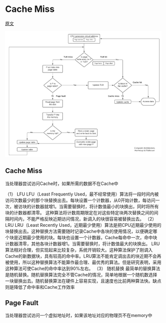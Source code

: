 # Cache Miss

[原文](https://www.baeldung.com/cs/cache-tlb-miss-page-fault#memory-hierarchy)

<img src="..\..\assets\image-20250105151605189.png" alt="image-20250105151605189" style="zoom:80%;" />

## Cache Miss

当处理器尝试访问Cache时，如果所需的数据不在Cache中

（1） LFU
LFU（Least Frequently Used，最不经常使用）算法将一段时间内被访问次数最少的那个块替换出去。每块设置一个计数器，从0开始计数，每访问一次，被访块的计数器就增1。当需要替换时，将计数值最小的块换出，同时将所有块的计数器都清零。
这种算法将计数周期限定在对这些特定块两次替换之间的间隔时间内，不能严格反映近期访问情况，新调入的块很容易被替换出去。
（2）LRU
LRU（Least Recently Used，近期最少使用）算法是把CPU近期最少使用的块替换出去。这种替换方法需要随时记录Cache中各块的使用情况，以便确定哪个块是近期最少使用的块。每块也设置一个计数器，Cache每命中一次，命中块计数器清零，其他各块计数器增1。当需要替换时，将计数值最大的块换出。
LRU算法相对合理，但实现起来比较复杂，系统开销较大。这种算法保护了刚调入Cache的新数据块，具有较高的命中率。LRU算法不能肯定调出去的块近期不会再被使用，所以这种替换算法不能算作最合理、最优秀的算法。但是研究表明，采用这种算法可使Cache的命中率达到90%左右。
（3） 随机替换
最简单的替换算法是随机替换。随机替换算法完全不管Cache的情况，简单地根据一个随机数选择一块替换出去。随机替换算法在硬件上容易实现，且速度也比前两种算法快。缺点则是降低了命中率和Cache工作效率

## Page Fault

当处理器尝试访问一个虚拟地址时，如果该地址对应的物理页不在memory中